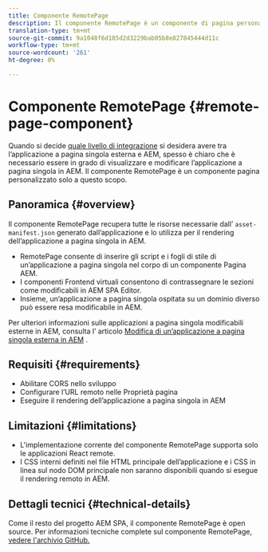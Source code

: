 ```yaml
---
title: Componente RemotePage
description: Il componente RemotePage è un componente di pagina personalizzato per la modifica di React SPA in AEM.
translation-type: tm+mt
source-git-commit: 9a1048f6d185d2d3229bab05b8e827845444d11c
workflow-type: tm+mt
source-wordcount: '261'
ht-degree: 0%

---
```


# Componente RemotePage {#remote-page-component}

Quando si decide [quale livello di integrazione](/help/implementing/developing/headful-headless.md) si desidera avere tra l’applicazione a pagina singola esterna e AEM, spesso è chiaro che è necessario essere in grado di visualizzare e modificare l’applicazione a pagina singola in AEM. Il componente RemotePage è un componente pagina personalizzato solo a questo scopo.

## Panoramica {#overview}

Il componente RemotePage recupera tutte le risorse necessarie dall’ `asset-manifest.json` generato dall’applicazione e lo utilizza per il rendering dell’applicazione a pagina singola in AEM.

* RemotePage consente di inserire gli script e i fogli di stile di un’applicazione a pagina singola nel corpo di un componente Pagina AEM.
* I componenti Frontend virtuali consentono di contrassegnare le sezioni come modificabili in AEM SPA Editor.
* Insieme, un’applicazione a pagina singola ospitata su un dominio diverso può essere resa modificabile in AEM.

Per ulteriori informazioni sulle applicazioni a pagina singola modificabili esterne in AEM, consulta l’ articolo [Modifica di un’applicazione a pagina singola esterna in AEM](editing-external-spa.md) .

## Requisiti {#requirements}

* Abilitare CORS nello sviluppo
* Configurare l’URL remoto nelle Proprietà pagina
* Eseguire il rendering dell’applicazione a pagina singola in AEM

## Limitazioni  {#limitations}

* L&#39;implementazione corrente del componente RemotePage supporta solo le applicazioni React remote.
* I CSS interni definiti nel file HTML principale dell’applicazione e i CSS in linea sul nodo DOM principale non saranno disponibili quando si esegue il rendering remoto in AEM.

## Dettagli tecnici {#technical-details}

Come il resto del progetto AEM SPA, il componente RemotePage è open source. Per informazioni tecniche complete sul componente RemotePage, [vedere l&#39;archivio GitHub.](https://github.com/adobe/aem-spa-project-core/tree/master/ui.apps/src/main/content/jcr_root/apps/spa-project-core/components/remotepage)
